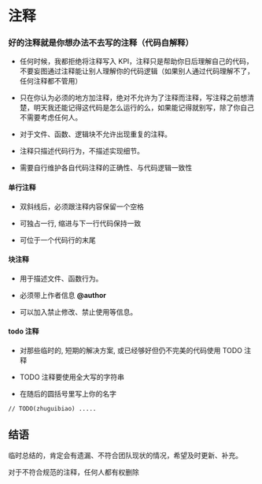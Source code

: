 # 注释

### 好的注释就是你想办法不去写的注释（代码自解释）

- 任何时候，我都拒绝将注释写入 KPI，注释只是帮助你日后理解自己的代码，不要妄图通过注释能让别人理解你的代码逻辑（如果别人通过代码理解不了，任何注释都不管用）

- 只在你认为必须的地方加注释，绝对不允许为了注释而注释，写注释之前想清楚，明天我还能记得这代码是怎么运行的么，如果能记得就别写，除了你自己不需要考虑任何人。

- 对于文件、函数、逻辑块不允许出现重复的注释。

- 注释只描述代码行为，不描述实现细节。

- 需要自行维护各自代码注释的正确性、与代码逻辑一致性

#### 单行注释

- 双斜线后，必须跟注释内容保留一个空格

- 可独占一行, 缩进与下一行代码保持一致

- 可位于一个代码行的末尾

#### 块注释

- 用于描述文件、函数行为。

- 必须带上作者信息 **@author**

- 可以加入禁止修改、禁止使用等信息。

#### todo 注释
- 对那些临时的, 短期的解决方案, 或已经够好但仍不完美的代码使用 TODO 注释

- TODO 注释要使用全大写的字符串

- 在随后的圆括号里写上你的名字 
```
// TODO(zhuguibiao) .....
```

## 结语

临时总结的，肯定会有遗漏、不符合团队现状的情况，希望及时更新、补充。

对于不符合规范的注释，任何人都有权删除
